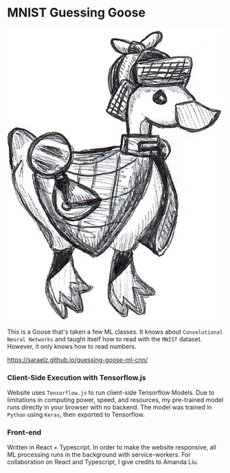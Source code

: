 # MNIST Guessing Goose

![GG the guessing Goose](src/ggImages/gg-idle-cropped.png)

This is a Goose that's taken a few ML classes. It knows 
about `Convolutional Neural Networks` and taught itself how to read with the
`MNIST` dataset. However, it only knows how to read numbers.

https://saraelz.github.io/guessing-goose-ml-cnn/


### Client-Side Execution with Tensorflow.js
Website uses `Tensorflow.js` to run client-side Tensorflow Models. Due to limitations in computing power, speed, and resources, my pre-trained model runs directly 
in your browser with no backend. The model was trained in `Python` using `Keras`, then exported to Tensorflow.

### Front-end
Written in React + Typescript. In order to make the website responsive,
all ML processing runs in the background with service-workers. For collaboration on React and Typescript, I give credits to Amanda Liu.
